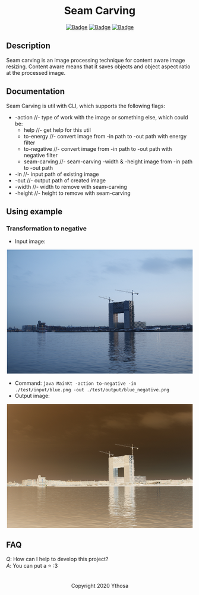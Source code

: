 <br>

<h1 align="center">Seam Carving</h1>
<div align="center">

[![Badge](https://img.shields.io/badge/Uses-Kotlin-orange.svg?style=flat&logo=kotlin&logoWidth=15&logoColor=orange)](https://kotlinlang.org/)
[![Badge](https://img.shields.io/badge/Made_with-Affection-ff69b4.svg?style=flat&logo=ko-fi&logoWidth=15&logoColor=ff69b4)](https://i.pinimg.com/736x/d7/5f/e3/d75fe32e7af10c3ed0bafb98816a6ce2.jpg)
[![Badge](https://img.shields.io/badge/Open-Source-green.svg?style=flat&logo=open-source-initiative&logoWidth=15&logoColor=green)](https://ru.wikipedia.org/wiki/Open_source)

</div>


## Description
Seam carving is an image processing technique for content aware image resizing.
Content aware means that it saves objects and object aspect ratio at the processed image.  


## Documentation
Seam Carving is util with CLI, which supports the following flags:
*   -action //- type of work with the image or something else, which could be:
    + help //- get help for this util
    + to-energy //- convert image from -in path to -out path with energy filter
    + to-negative //- convert image from -in path to -out path with negative filter
    + seam-carving //- seam-carving -width & -height image from -in path to -out path
*   -in //- input path of existing image
*   -out //- output path of created image
*   -width //- width to remove with seam-carving
*   -height //- height to remove with seam-carving


## Using example
### Transformation to negative
*   Input image:

<div align="center">
    <img src="https://github.com/Ythosa/seam-carving/blob/master/test/input/blue.png" alt="Input image"/>
</div>

*   Command: `java MainKt -action to-negative -in ./test/input/blue.png -out ./test/output/blue_negative.png`
*   Output image:

<div align="center">
    <img src="https://github.com/Ythosa/seam-carving/blob/master/test/output/blue_negative.png" alt="Output image"/>
</div>


## FAQ
_Q_: How can I help to develop this project?  
_A_: You can put a :star: :3

<br>

<div align="center">
  Copyright 2020 Ythosa
</div>
